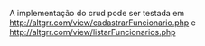 A implementação do crud pode ser testada em http://altgrr.com/view/cadastrarFuncionario.php e http://altgrr.com/view/listarFuncionarios.php

